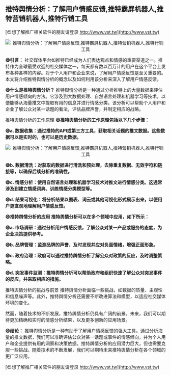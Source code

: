 ## **推特舆情分析：了解用户情感反馈,推特霸屏机器人,推特营销机器人,推特行销工具**

[😍想了解推广相关软件的朋友请登录 http://www.vst.tw](http://www.vst.tw)

 <center><img src="https://vst.tw/MP4/tuiguang/png/3.png" alt="推特舆情分析：了解用户情感反馈,推特霸屏机器人,推特营销机器人,推特行销工具"></center>

**😄引言：**
社交媒体平台如推特已经成为人们表达观点和情感的重要渠道之一。推特作为全球最受欢迎的社交媒体之一，每天都有数以百万计的用户在这个平台上发布各种各样的内容。对于个人用户和企业来说，了解用户情感反馈是至关重要的。本文将介绍推特舆情分析的概念以及如何利用该分析来深入了解用户情感反馈。

**😄什么是推特舆情分析？**
推特舆情分析是一种通过分析推特上的大量数据来评估用户情感倾向的方法。它涉及到大数据处理、自然语言处理和机器学习等技术，以便能够从海量推文中提取有用的信息并进行情感分类。该分析可以帮助个人用户和企业了解公众对某一话题的看法，评估品牌声誉，并制定相应的战略。

推特舆情分析的工作原理
**😄推特舆情分析的工作原理包括以下几个步骤：**

**😄a. 数据收集：通过推特的API或第三方工具，获取相关话题的推文数据。这些数据可以是实时的，也可以是历史数据。**

 <center><img src="https://vst.tw/MP4/tuiguang/png/0.png" alt="推特舆情分析：了解用户情感反馈,推特霸屏机器人,推特营销机器人,推特行销工具"></center>

**😄b. 数据清洗：对获取的数据进行清洗和预处理，去除重复数据、无效字符和链接等，以确保后续分析的准确性。**

**😄c. 情感分析：使用自然语言处理和机器学习技术对推文进行情感分类。这通常涉及到建立情感词典、训练情感分类模型等。**

**😄d. 结果可视化：将分析结果以图表、词云或其他可视化形式展示出来，以便用户更直观地理解用户情感反馈。**

**😄推特舆情分析的应用 推特舆情分析可以在多个领域中应用，如下所示：**

**😄a. 市场调研：通过分析用户情感反馈，了解公众对某一产品或服务的态度，为企业决策提供参考。**

**😄b. 品牌管理：监测品牌的声誉，及时发现并应对负面情绪，增强正面形象。**

**😄c. 政府治理：政府可以通过推特舆情分析了解公众对政策的反应，及时调整策略。**

**😄d. 突发事件监测：推特舆情分析可以帮助政府和组织快速了解公众对突发事件的反应，并采取相应的措施。**

推特舆情分析的挑战与前景 推特舆情分析面临一些挑战，如数据的质量、主观性和信息噪声等。此外，推特舆情分析还需要不断改进算法和模型，以适应社交媒体环境的变化。

然而，随着技术的不断发展，推特舆情分析仍具有广阔的前景。未来，我们可以期待更加精确和实时的情感分析结果，以及更多创新的应用场景。

**😄结论：**
推特舆情分析是一种有助于了解用户情感反馈的强大工具。通过分析海量的推文数据，我们可以准确评估公众对某一话题或事件的情感倾向，并为个人用户和企业提供有用的洞察和决策依据。推特舆情分析的应用潜力巨大，但也需要克服一些挑战。随着技术的不断发展，我们可以期待未来推特舆情分析在各个领域的更广泛应用。

[😍想了解推广相关软件的朋友请登录 http://www.vst.tw](http://www.vst.tw)




